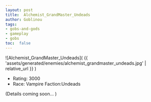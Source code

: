 ```yaml
---
layout: post
title:  Alchemist_GrandMaster_Undeads
author: Goblinou
tags:
- gobs-and-gods
- gameplay
- gobs
toc:  false
---
```


![Alchemist_GrandMaster_Undeads]( {{ 'assets/generated/enemies/alchemist_grandmaster_undeads.jpg' | relative_url }} )
- Rating: 3000
- Race: Vampire  Faction:Undeads

(Details coming soon... )